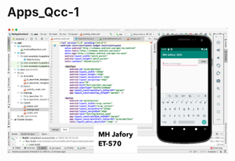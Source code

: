 # Apps_Qcc-1

![alt text](http://github.com/jaffery97/Apps_Qcc-1/blob/master/Screen%20Shot%202020-03-19%20at%2010.05.01%20PM.png?raw=true)
